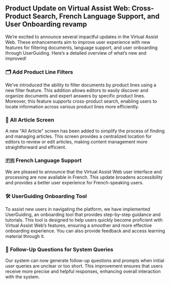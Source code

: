 ## Product Update on Virtual Assist Web: Cross-Product Search, French Language Support, and User Onboarding revamp

We’re excited to announce several impactful updates in the Virtual Assist Web. These enhancements aim to improve user experience with new features for filtering documents, language support, and user onboarding through UserGuiding. Here’s a detailed overview of what’s new and improved!

### 🗂️ **Add Product Line Filters**

We’ve introduced the ability to filter documents by product lines using a new filter feature. This addition allows editors to easily discover and organize documents and expert answers by specific product lines. Moreover, this feature supports cross-product search, enabling users to locate information across various product lines more efficiently.

### 📰 **All Article Screen**

A new "All Article" screen has been added to simplify the process of finding and managing articles. This screen provides a centralized location for editors to review or edit articles, making content management more straightforward and efficient.

### 🇫🇷 **French Language Support**

We are pleased to announce that the Virtual Assist Web user interface and processing are now available in French. This update broadens accessibility and provides a better user experience for French-speaking users.

### 🛠️ **UserGuiding Onboarding Tool**

To assist new users in navigating the platform, we have implemented UserGuiding, an onboarding tool that provides step-by-step guidance and tutorials. This tool is designed to help users quickly become proficient with Virtual Assist Web’s features, ensuring a smoother and more effective onboarding experience. You can also provide feedback and access learning material through it.

### 🤖 **Follow-Up Questions for System Queries**

Our system can now generate follow-up questions and prompts when initial user queries are unclear or too short. This improvement ensures that users receive more precise and helpful responses, enhancing overall interaction with the system.

